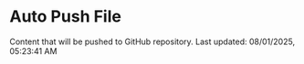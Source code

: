# Auto Push File

Content that will be pushed to GitHub repository.
Last updated: 08/01/2025, 05:23:41 AM